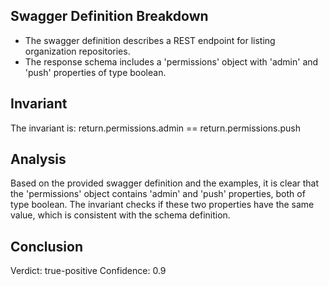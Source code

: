 ## Swagger Definition Breakdown
- The swagger definition describes a REST endpoint for listing organization repositories.
- The response schema includes a 'permissions' object with 'admin' and 'push' properties of type boolean.

## Invariant
The invariant is: return.permissions.admin == return.permissions.push

## Analysis
Based on the provided swagger definition and the examples, it is clear that the 'permissions' object contains 'admin' and 'push' properties, both of type boolean. The invariant checks if these two properties have the same value, which is consistent with the schema definition.

## Conclusion
Verdict: true-positive
Confidence: 0.9
